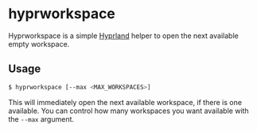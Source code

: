 # hyprworkspace

Hyprworkspace is a simple [Hyprland](https://github.com/hyprwm/Hyprland) helper to open the next available empty workspace.

## Usage

```sh
$ hyprworkspace [--max <MAX_WORKSPACES>]
```

This will immediately open the next available workspace, if there is one available. You can control how many workspaces you want available with the `--max` argument.
